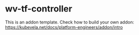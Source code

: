 # wv-tf-controller

This is an addon template. Check how to build your own addon: https://kubevela.net/docs/platform-engineers/addon/intro
